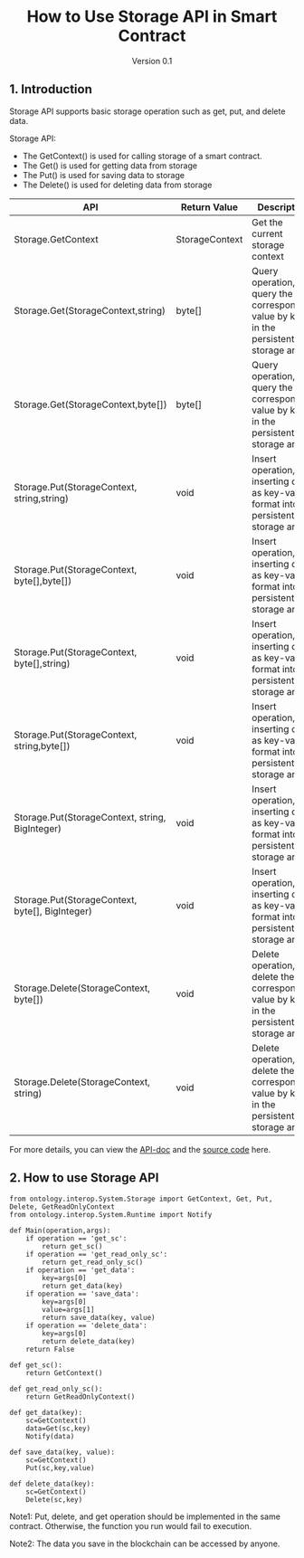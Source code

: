 <h1 align="center">How to Use Storage API in Smart Contract</h1>
<p align="center" class="version">Version 0.1</p>

## 1. Introduction

Storage API supports basic storage operation such as get, put, and delete data. 

Storage API:
* The GetContext() is used for calling storage of a smart contract.
* The Get() is used for getting data from storage
* The Put() is used for saving data to storage
* The Delete() is used for deleting data from storage


| API                                      | Return Value            | Description                               |
| ---------------------------------------- | -------------- | -------------------------------- |
| Storage.GetContext                   | StorageContext | Get the current storage context                       |
| Storage.Get(StorageContext,string)       | byte[]         | Query operation, query the corresponding value by key in the persistent storage area   |
| Storage.Get(StorageContext,byte[])       | byte[]         | Query operation, query the corresponding value by key in the persistent storage area   |
| Storage.Put(StorageContext, string,string) | void       |Insert operation, inserting data as key-value format into a persistent storage area |
| Storage.Put(StorageContext, byte[],byte[]) | void       | Insert operation, inserting data as key-value format into a persistent storage area |
| Storage.Put(StorageContext, byte[],string) | void       | Insert operation, inserting data as key-value format into a persistent storage area |
| Storage.Put(StorageContext, string,byte[]) | void       | Insert operation, inserting data as key-value format into a persistent storage area |
| Storage.Put(StorageContext, string, BigInteger) | void       | Insert operation, inserting data as key-value format into a persistent storage area |
| Storage.Put(StorageContext, byte[], BigInteger) | void       | Insert operation, inserting data as key-value format into a persistent storage area |
| Storage.Delete(StorageContext, byte[])   | void           | Delete operation, delete the corresponding value by key in the persistent storage area  |
| Storage.Delete(StorageContext, string)   | void           | Delete operation, delete the corresponding value by key in the persistent storage area  |

For more details, you can view the [API-doc](http://dev-docs.ont.io/#/docs-en/DeveloperGuide/smartcontract/05-sc-api) and the [source code](https://github.com/ontio/ontology-python-compiler) here.

## 2. How to use Storage API

```
from ontology.interop.System.Storage import GetContext, Get, Put, Delete, GetReadOnlyContext
from ontology.interop.System.Runtime import Notify

def Main(operation,args):
    if operation == 'get_sc':
        return get_sc()
    if operation == 'get_read_only_sc':
        return get_read_only_sc()
    if operation == 'get_data':
        key=args[0]
        return get_data(key)
    if operation == 'save_data':
        key=args[0]
        value=args[1]
        return save_data(key, value)
    if operation == 'delete_data':
        key=args[0]
        return delete_data(key)
    return False

def get_sc():
    return GetContext()
    
def get_read_only_sc():
    return GetReadOnlyContext()

def get_data(key):
    sc=GetContext() 
    data=Get(sc,key)
    Notify(data)
    
def save_data(key, value):
    sc=GetContext() 
    Put(sc,key,value)
    
def delete_data(key):
    sc=GetContext() 
    Delete(sc,key)
```

Note1: Put, delete, and get operation should be implemented in the same contract. Otherwise, the function you run would fail to execution.

Note2: The data you save in the blockchain can be accessed by anyone.

